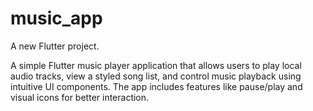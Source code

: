# music_app

A new Flutter project.

A simple Flutter music player application that allows users to play local audio tracks, view a styled song list, and control music playback using intuitive UI components. The app includes features like pause/play and visual icons for better interaction.
